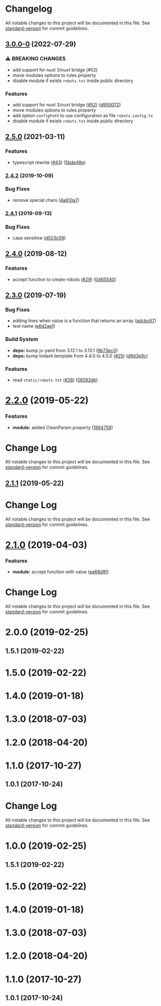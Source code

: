 # Changelog

All notable changes to this project will be documented in this file. See [standard-version](https://github.com/conventional-changelog/standard-version) for commit guidelines.

## [3.0.0-0](https://github.com/nuxt-community/robots-module/compare/v2.5.0...v3.0.0-0) (2022-07-29)


### ⚠ BREAKING CHANGES

* add support for nuxt 3/nuxt bridge (#52)
* move modules options to rules property
* disable module if exists `robots.txt` inside public directory
 
### Features

* add support for nuxt 3/nuxt bridge ([#52](https://github.com/nuxt-community/robots-module/issues/52)) ([d950072](https://github.com/nuxt-community/robots-module/commit/d950072487f7140e826272caa9b7e617aba70554))
* move modules options to rules property
* add option `configPath` to use configuration as file `robots.config.ts`
* disable module if exists `robots.txt` inside public directory

## [2.5.0](https://github.com/nuxt-community/robots-module/compare/v2.4.2...v2.5.0) (2021-03-11)


### Features

* typescript rewrite ([#43](https://github.com/nuxt-community/robots-module/issues/43)) ([5bde48e](https://github.com/nuxt-community/robots-module/commit/5bde48e9264c479d2c3c3a9a8b89e759a4442c65))

### [2.4.2](https://github.com/nuxt-community/robots-module/compare/v2.4.1...v2.4.2) (2019-10-09)


### Bug Fixes

* remove special chars ([4a810a7](https://github.com/nuxt-community/robots-module/commit/4a810a7))

### [2.4.1](https://github.com/nuxt-community/robots-module/compare/v2.4.0...v2.4.1) (2019-09-13)


### Bug Fixes

* case sensitive ([d503c09](https://github.com/nuxt-community/robots-module/commit/d503c09))

## [2.4.0](https://github.com/nuxt-community/robots-module/compare/v2.3.0...v2.4.0) (2019-08-12)


### Features

* accept function to create robots ([#29](https://github.com/nuxt-community/robots-module/issues/29)) ([0465540](https://github.com/nuxt-community/robots-module/commit/0465540))

## [2.3.0](https://github.com/nuxt-community/robots-module/compare/v2.2.0...v2.3.0) (2019-07-19)


### Bug Fixes

* adding lines when value is a function that returns an array ([adcbc67](https://github.com/nuxt-community/robots-module/commit/adcbc67))
* test name ([e6d2ae1](https://github.com/nuxt-community/robots-module/commit/e6d2ae1))


### Build System

* **deps:** bump js-yaml from 3.12.1 to 3.13.1 ([9b73ec0](https://github.com/nuxt-community/robots-module/commit/9b73ec0))
* **deps:** bump lodash.template from 4.4.0 to 4.5.0 ([#25](https://github.com/nuxt-community/robots-module/issues/25)) ([d8d3e9c](https://github.com/nuxt-community/robots-module/commit/d8d3e9c))


### Features

* read `static/robots.txt` ([#28](https://github.com/nuxt-community/robots-module/issues/28)) ([58592db](https://github.com/nuxt-community/robots-module/commit/58592db))



# [2.2.0](https://github.com/nuxt-community/robots-module/compare/v2.1.1...v2.2.0) (2019-05-22)


### Features

* **module:** added CleanParam property ([1894759](https://github.com/nuxt-community/robots-module/commit/1894759))



# Change Log

All notable changes to this project will be documented in this file. See [standard-version](https://github.com/conventional-changelog/standard-version) for commit guidelines.

## [2.1.1](https://github.com/nuxt-community/robots-module/compare/v2.1.0...v2.1.1) (2019-05-22)



# Change Log

All notable changes to this project will be documented in this file. See [standard-version](https://github.com/conventional-changelog/standard-version) for commit guidelines.

# [2.1.0](https://github.com/nuxt-community/robots-module/compare/v2.0.0...v2.1.0) (2019-04-03)


### Features

* **module:** accept function with value ([ea68d9f](https://github.com/nuxt-community/robots-module/commit/ea68d9f))



# Change Log

All notable changes to this project will be documented in this file. See [standard-version](https://github.com/conventional-changelog/standard-version) for commit guidelines.

# 2.0.0 (2019-02-25)



## 1.5.1 (2019-02-22)



# 1.5.0 (2019-02-22)



# 1.4.0 (2019-01-18)



# 1.3.0 (2018-07-03)



# 1.2.0 (2018-04-20)



# 1.1.0 (2017-10-27)



## 1.0.1 (2017-10-24)



# Change Log

All notable changes to this project will be documented in this file. See [standard-version](https://github.com/conventional-changelog/standard-version) for commit guidelines.

# 1.0.0 (2019-02-25)



## 1.5.1 (2019-02-22)



# 1.5.0 (2019-02-22)



# 1.4.0 (2019-01-18)



# 1.3.0 (2018-07-03)



# 1.2.0 (2018-04-20)



# 1.1.0 (2017-10-27)



## 1.0.1 (2017-10-24)
